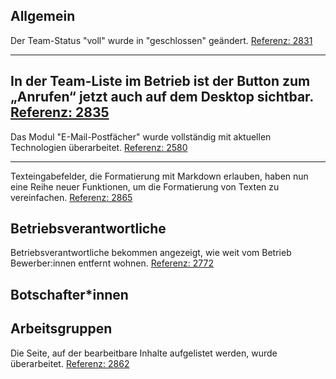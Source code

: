 ## Allgemein

Der Team-Status "voll" wurde in "geschlossen" geändert.
[Referenz: 2831](https://gitlab.com/foodsharing-dev/foodsharing/-/merge_requests/2831)

---
In der Team-Liste im Betrieb ist der Button zum „Anrufen“ jetzt auch auf dem Desktop sichtbar.
[Referenz: 2835](https://gitlab.com/foodsharing-dev/foodsharing/-/merge_requests/2835)
---
Das Modul "E-Mail-Postfächer" wurde vollständig mit aktuellen Technologien überarbeitet.
[Referenz: 2580](https://gitlab.com/foodsharing-dev/foodsharing/-/merge_requests/2580)


---

Texteingabefelder, die Formatierung mit Markdown erlauben, haben nun eine Reihe neuer Funktionen, um die Formatierung von Texten zu vereinfachen.
[Referenz: 2865](https://gitlab.com/foodsharing-dev/foodsharing/-/merge_requests/2865)


## Betriebsverantwortliche

Betriebsverantwortliche bekommen angezeigt, wie weit vom Betrieb Bewerber:innen entfernt wohnen.
[Referenz: 2772](https://gitlab.com/foodsharing-dev/foodsharing/-/merge_requests/2772)


## Botschafter\*innen


## Arbeitsgruppen

Die Seite, auf der bearbeitbare Inhalte aufgelistet werden, wurde überarbeitet.
[Referenz: 2862](https://gitlab.com/foodsharing-dev/foodsharing/-/merge_requests/2862)

